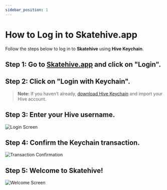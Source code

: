 ```yaml
---
sidebar_position: 1
---
```


# How to Log in to Skatehive.app

Follow the steps below to log in to **Skatehive** using **Hive Keychain**.

## **Step 1:** Go to [Skatehive.app](https://skatehive.app/) and click on **"Login"**.

## **Step 2:** Click on **"Login with Keychain"**.

> **Note:** If you haven’t already, [download Hive Keychain](https://hive-keychain.com/) and import your Hive account.

## **Step 3:** Enter your **Hive username**.

![Login Screen](../../src/assets/Tuto-logIn/1.png)

## **Step 4:** Confirm the **Keychain transaction**.

![Transaction Confirmation](../../src/assets/Tuto-logIn/2.png)

## **Step 5:** Welcome to **Skatehive**!

![Welcome Screen](../../src/assets/Tuto-logIn/3.png)
